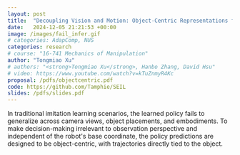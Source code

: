 ```yaml
---
layout: post
title:  "Decoupling Vision and Motion: Object-Centric Representations for Enhanced Manipulation"
date:   2024-12-05 21:21:53 +00:00
image: /images/fail_infer.gif
# categories: AdapComp, NUS
categories: research
# course: "16-741 Mechanics of Manipulation"
author: "Tongmiao Xu"
# authors: "<strong>Tongmiao Xu</strong>, Hanbo Zhang, David Hsu"
# video: https://www.youtube.com/watch?v=kTuZnmyR4Kc
proposal: /pdfs/objectcentric.pdf
code: https://github.com/Tamphie/SEIL
slides: /pdfs/slides.pdf
---
```

In traditional imitation learning scenarios, the learned policy fails to generalize across camera views, object placements, and embodiments. To make decision-making irrelevant to observation perspective and independent of the robot's base coordinate, the policy predictions are designed to be object-centric, with trajectories directly tied to the object.

